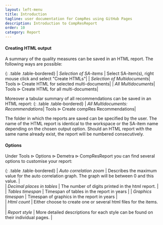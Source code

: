 ```yaml
---
layout: left-menu
title: Introduction
tagline: user documentation for CompRes using GitHub Pages
description: Introduction to CompResReport
order: 10
category: Report
---
```


#### Creating HTML output

A summary of the quality measures can be saved in an HTML report. The following ways are possible:

{: .table .table-bordered}
| *Selection of SA-items* | Select SA-item(s), right mouse click and select "Create HTMLs"|
| *Selection of Multidocuments*| $\text{Tools}  \rhd \text{Create HTML for selected multi-documents}$|
| *All Multidocuments*| $\text{Tools}  \rhd \text{Create HTML for all multi-documents}$|

Moreover a tabular summary of all recommendations can be saved in an HTML report: 
{: .table .table-bordered}
| *All Multidocuments: Recommendations*| $\text{Tools}  \rhd \text{Create compRes Recommendations}$|

The folder in which the reports are saved can be specified by the user. The name of the HTML report is identical to the workspace or the SA-item name depending on the chosen output option. Should an HTML report with the same name already exist, the report  will be numbered consecutively.


#### Options

Under $\text{Tools} \rhd \text{Options} \rhd \text{Demetra} \rhd \text{CompResReport}$ you can find several options to customise your report:

{: .table .table-bordered}
| *Auto correlation zoom* | Describes the maximum value for the auto correlation graph. The graph will be between 0 and this value. | 	
| *Decimal places in tables* | The number of digits printed in the html report. | 	
| *Tables timespan* | Timespan of tables in the report in years | 
| *Graphics timespan* | Timespan of graphics in the report in years | 	
| *Html count* | Either choose to create one or several html files for the items. | 	
| *Report style* | More detailed descriptions for each style can be found on their individual pages. | 
